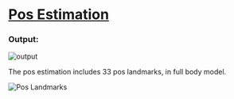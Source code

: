 # [**Pos Estimation**](https://google.github.io/mediapipe/solutions/pose.html)

### Output:
![output](https://google.github.io/mediapipe/images/mobile/pose_tracking_upper_body_example.gif)


The pos estimation includes 33 pos landmarks, in full body model.


![Pos Landmarks](https://google.github.io/mediapipe/images/mobile/pose_tracking_full_body_landmarks.png)

